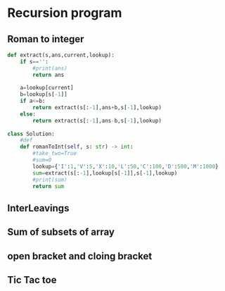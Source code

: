 # Recursion program
## Roman to integer
```python
def extract(s,ans,current,lookup):
    if s=='':
        #print(ans)
        return ans
    
    a=lookup[current]
    b=lookup[s[-1]]
    if a<=b:
        return extract(s[:-1],ans+b,s[-1],lookup)
    else:
        return extract(s[:-1],ans-b,s[-1],lookup)
        
class Solution:
    #def 
    def romanToInt(self, s: str) -> int:
        #take_two=True
        #sum=0
        lookup={'I':1,'V':5,'X':10,'L':50,'C':100,'D':500,'M':1000}
        sum=extract(s[:-1],lookup[s[-1]],s[-1],lookup)
        #print(sum)
        return sum
```
## InterLeavings
## Sum of subsets of array 
## open bracket and cloing bracket
## Tic Tac toe
